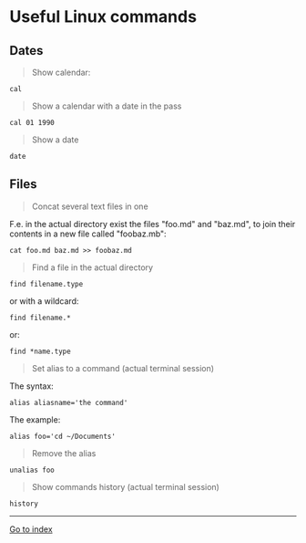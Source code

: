 # Useful Linux commands

## Dates

> Show calendar:

    cal

> Show a calendar with a date in the pass

    cal 01 1990

> Show a date

    date

## Files

> Concat several text files in one

F.e. in the actual directory exist the files "foo.md" and "baz.md", to join
their contents in a new file called "foobaz.mb":

    cat foo.md baz.md >> foobaz.md

> Find a file in the actual directory

    find filename.type

or with a wildcard:

    find filename.*

or:

    find *name.type

> Set alias to a command (actual terminal session)

The syntax:

    alias aliasname='the command'

The example:

    alias foo='cd ~/Documents'

> Remove the alias

    unalias foo

> Show commands history (actual terminal session)

    history


***

[Go to index](../../README.md)
